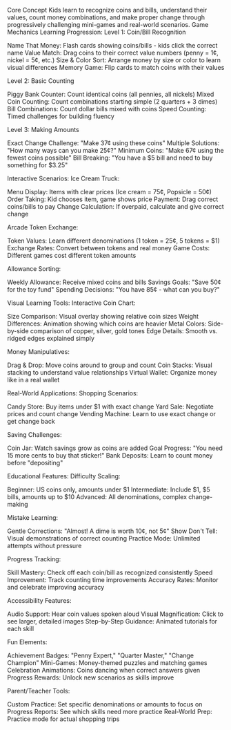 Core Concept
Kids learn to recognize coins and bills, understand their values, count money combinations, and make proper change through progressively challenging mini-games and real-world scenarios.
Game Mechanics
Learning Progression:
Level 1: Coin/Bill Recognition

Name That Money: Flash cards showing coins/bills - kids click the correct name
Value Match: Drag coins to their correct value numbers (penny = 1¢, nickel = 5¢, etc.)
Size & Color Sort: Arrange money by size or color to learn visual differences
Memory Game: Flip cards to match coins with their values

Level 2: Basic Counting

Piggy Bank Counter: Count identical coins (all pennies, all nickels)
Mixed Coin Counting: Count combinations starting simple (2 quarters + 3 dimes)
Bill Combinations: Count dollar bills mixed with coins
Speed Counting: Timed challenges for building fluency

Level 3: Making Amounts

Exact Change Challenge: "Make 37¢ using these coins"
Multiple Solutions: "How many ways can you make 25¢?"
Minimum Coins: "Make 67¢ using the fewest coins possible"
Bill Breaking: "You have a $5 bill and need to buy something for $3.25"

Interactive Scenarios:
Ice Cream Truck:

Menu Display: Items with clear prices (Ice cream = 75¢, Popsicle = 50¢)
Order Taking: Kid chooses item, game shows price
Payment: Drag correct coins/bills to pay
Change Calculation: If overpaid, calculate and give correct change

Arcade Token Exchange:

Token Values: Learn different denominations (1 token = 25¢, 5 tokens = $1)
Exchange Rates: Convert between tokens and real money
Game Costs: Different games cost different token amounts

Allowance Sorting:

Weekly Allowance: Receive mixed coins and bills
Savings Goals: "Save 50¢ for the toy fund"
Spending Decisions: "You have 85¢ - what can you buy?"

Visual Learning Tools:
Interactive Coin Chart:

Size Comparison: Visual overlay showing relative coin sizes
Weight Differences: Animation showing which coins are heavier
Metal Colors: Side-by-side comparison of copper, silver, gold tones
Edge Details: Smooth vs. ridged edges explained simply

Money Manipulatives:

Drag & Drop: Move coins around to group and count
Coin Stacks: Visual stacking to understand value relationships
Virtual Wallet: Organize money like in a real wallet

Real-World Applications:
Shopping Scenarios:

Candy Store: Buy items under $1 with exact change
Yard Sale: Negotiate prices and count change
Vending Machine: Learn to use exact change or get change back

Saving Challenges:

Coin Jar: Watch savings grow as coins are added
Goal Progress: "You need 15 more cents to buy that sticker!"
Bank Deposits: Learn to count money before "depositing"

Educational Features:
Difficulty Scaling:

Beginner: US coins only, amounts under $1
Intermediate: Include $1, $5 bills, amounts up to $10
Advanced: All denominations, complex change-making

Mistake Learning:

Gentle Corrections: "Almost! A dime is worth 10¢, not 5¢"
Show Don't Tell: Visual demonstrations of correct counting
Practice Mode: Unlimited attempts without pressure

Progress Tracking:

Skill Mastery: Check off each coin/bill as recognized consistently
Speed Improvement: Track counting time improvements
Accuracy Rates: Monitor and celebrate improving accuracy

Accessibility Features:

Audio Support: Hear coin values spoken aloud
Visual Magnification: Click to see larger, detailed images
Step-by-Step Guidance: Animated tutorials for each skill

Fun Elements:

Achievement Badges: "Penny Expert," "Quarter Master," "Change Champion"
Mini-Games: Money-themed puzzles and matching games
Celebration Animations: Coins dancing when correct answers given
Progress Rewards: Unlock new scenarios as skills improve

Parent/Teacher Tools:

Custom Practice: Set specific denominations or amounts to focus on
Progress Reports: See which skills need more practice
Real-World Prep: Practice mode for actual shopping trips
